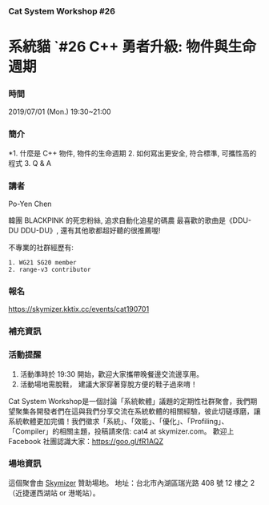 ### Cat System Workshop #26 ### 
# 系統貓 `#26 C++ 勇者升級: 物件與生命週期 #

### 時間 ###
2019/07/01 (Mon.) 19:30~21:00 

### 簡介 ###
*1. 什麼是 C++ 物件, 物件的生命週期
2. 如何寫出更安全, 符合標準, 可攜性高的程式
3. Q & A

### 講者 ###
Po-Yen Chen

韓團 BLACKPINK 的死忠粉絲, 追求自動化追星的碼農
最喜歡的歌曲是《DDU-DU DDU-DU》, 還有其他歌都超好聽的很推薦喔!

不專業的社群經歷有:

    1. WG21 SG20 member
    2. range-v3 contributor
 

### 報名 ### 
https://skymizer.kktix.cc/events/cat190701

### 補充資訊 ### 


### 活動提醒 ###
1. 活動準時於 19:30 開始，歡迎大家攜帶晚餐邊交流邊享用。
2. 活動場地需脫鞋， 建議大家穿著穿脫方便的鞋子過來唷！

Cat System Workshop是一個討論「系統軟體」議題的定期性社群聚會，我們期望聚集各開發者們在這與我們分享交流在系統軟體的相關經驗，彼此切磋琢磨，讓系統軟體更加完備！我們徵求「系統」、「效能」、「優化」、「Profiling」、「Compiler」的相關主題，投稿請來信: cat4 at skymizer.com。
歡迎上 Facebook 社團認識大家：https://goo.gl/fR1AQZ 

### 場地資訊 ###
這個聚會由 [Skymizer](https://github.com/skymizer) 贊助場地。
地址：台北市內湖區瑞光路 408 號 12 樓之 2（近捷運西湖站 or 港墘站）。
